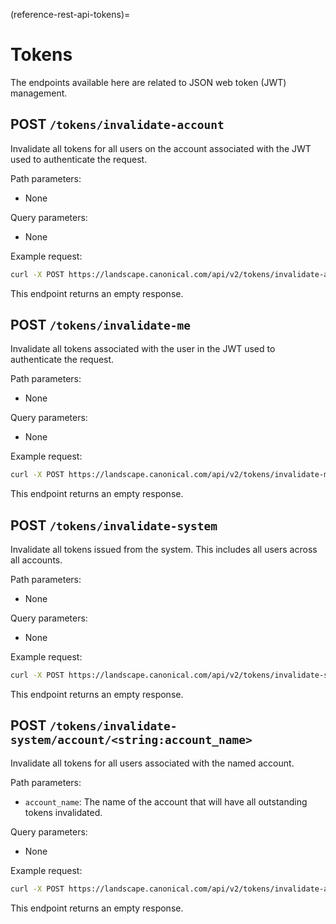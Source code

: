 (reference-rest-api-tokens)=
# Tokens

The endpoints available here are related to JSON web token (JWT) management.

## POST `/tokens/invalidate-account`

Invalidate all tokens for all users on the account associated with the JWT used to authenticate the request.

Path parameters:

- None

Query parameters:

- None

Example request:

```bash
curl -X POST https://landscape.canonical.com/api/v2/tokens/invalidate-account -H "Authorization: Bearer $JWT"
```

This endpoint returns an empty response.

## POST `/tokens/invalidate-me`

Invalidate all tokens associated with the user in the JWT used to authenticate the request.

Path parameters:

- None

Query parameters:

- None

Example request:

```bash
curl -X POST https://landscape.canonical.com/api/v2/tokens/invalidate-me -H "Authorization: Bearer $JWT"
```

This endpoint returns an empty response.

## POST `/tokens/invalidate-system`

Invalidate all tokens issued from the system. This includes all users across all accounts.

Path parameters:

- None

Query parameters:

- None

Example request:

```bash
curl -X POST https://landscape.canonical.com/api/v2/tokens/invalidate-system -H "Authorization: Bearer $JWT"
```

This endpoint returns an empty response.

## POST `/tokens/invalidate-system/account/<string:account_name>`

Invalidate all tokens for all users associated with the named account.

Path parameters:

- `account_name`: The name of the account that will have all outstanding tokens invalidated.

Query parameters:

- None

Example request:

```bash
curl -X POST https://landscape.canonical.com/api/v2/tokens/invalidate-account/account/my-account -H "Authorization: Bearer $JWT"
```

This endpoint returns an empty response.
